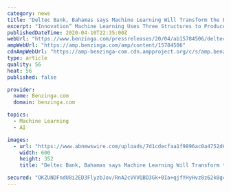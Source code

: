 ```yaml
---
category: news
title: "Deltec Bank, Bahamas says Machine Learning Will Transform the Banking Sector"
excerpt: "Innovation” Machine Learning Uses Three Structures to Produce Improvements – Deltec Bank Machine learning is a prerequisite feature"
publishedDateTime: 2020-04-10T22:35:00Z
webUrl: "https://www.benzinga.com/pressreleases/20/04/ab15784506/deltec-bank-bahamas-says-machine-learning-will-transform-the-banking-sector"
ampWebUrl: "https://amp.benzinga.com/amp/content/15784506"
cdnAmpWebUrl: "https://amp-benzinga-com.cdn.ampproject.org/c/s/amp.benzinga.com/amp/content/15784506"
type: article
quality: 56
heat: 56
published: false

provider:
  name: Benzinga.com
  domain: benzinga.com

topics:
  - Machine Learning
  - AI

images:
  - url: "https://www.abnewswire.com/uploads/7d1cdecfaa1f9896ac0a4752d6ed7d1c.jpg"
    width: 600
    height: 352
    title: "Deltec Bank, Bahamas says Machine Learning Will Transform the Banking Sector"

secured: "OKZUNDFndU8i2ED3FlyzbJov/RnA2cVVVQBD3Gk+0Ia+qjfYHyHvz8z62k8gcv3dmT7kYNZYEb9DOnEAJRLZjYYJNquh3FR7lkRQ/yUQhiAjKJH6A43iv8rcZMsS6lo4pSDZU6t0HHaLIqd2b3Teg2AX7ZzOUS7pPdwZ8UYeLnw1itIiWaL/IbSSEKfgsZi5dEutCGhXOsWdcWOvsSjtvxU15eZn0xx04iSCOA4ef2H0oFAopHip1fSo8TRcxCQ4Hym7vVHzcpe7Va7C/ScnLdkUuko5SHcbZ8Yy/mw7YR6Ms/yz2BEl29CfDBFuFKll;D27mbaTPrQWWNHFGZTaCug=="
---
```


